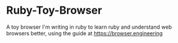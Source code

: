 # Ruby-Toy-Browser
A toy browser I'm writing in ruby to learn ruby and understand web browsers better, using the guide at https://browser.engineering
